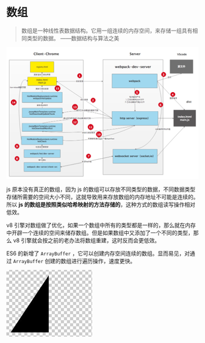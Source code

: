 # 数组

> 数组是一种线性表数据结构。它用一组连续的内存空间，来存储一组具有相同类型的数据。 ——数据结构与算法之美

![](../../.gitbook/assets/image%20%28182%29.png)

js 原本没有真正的数组，因为 js 的数组可以存放不同类型的数据，不同数据类型存储所需要的空间大小不同，这就导致用来存放数组的内存地址不可能是连续的。所以 **js 的数组是按照类似哈希映射的方法存储的**，这种方式的数组读写操作相对低效。

v8 引擎对数组做了优化，如果一个数组中所有的类型都是一样的，那么就在内存中开辟一个连续的空间来储存数组。但是如果数组中又添加了一个不同的类型，那么 v8 引擎就会按之前的老办法将数组重建，这时反而会更低效。

ES6 的新增了 `ArrayBuffer` ，它可以创建内存空间连续的数组。显而易见，对通过 `ArrayBuffer` 创建的数组进行遍历操作，速度更快。  


![](../../.gitbook/assets/image%20%2834%29.png)

